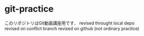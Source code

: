 # git-practice
このリポジトリはGit動画講座用です．
revised throught local depo  
revised on conflict branch
revised on github (not ordinary practice)
